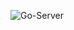 ![Go-Server](https://github.com/vinayakyadav27/go-server/assets/76102295/1191e515-7949-440e-8746-dfd6623f49f7)
